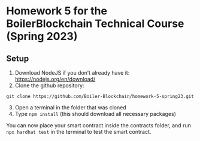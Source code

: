 # Homework 5 for the BoilerBlockchain Technical Course (Spring 2023)

## Setup

1. Download NodeJS if you don’t already have it: https://nodejs.org/en/download/ 
2. Clone the github repository: 
```
git clone https://github.com/Boiler-Blockchain/homework-5-spring23.git
```
3. Open a terminal in the folder that was cloned
4. Type ```npm install``` (this should download all necessary packages)

You can now place your smart contract inside the contracts folder, and run ```npx hardhat test``` in the terminal to test the smart contract.

